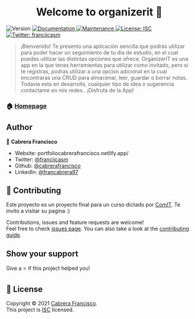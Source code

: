 <h1 align="center">Welcome to organizerit 👋</h1>
<p>
  <img alt="Version" src="https://img.shields.io/badge/version-1.0.0-blue.svg?cacheSeconds=2592000" />
  <a href="https://github.com/cabrerafrancisco/Proyecto-ComiT#readme" target="_blank">
    <img alt="Documentation" src="https://img.shields.io/badge/documentation-yes-brightgreen.svg" />
  </a>
  <a href="https://github.com/cabrerafrancisco/Proyecto-ComiT/graphs/commit-activity" target="_blank">
    <img alt="Maintenance" src="https://img.shields.io/badge/Maintained%3F-yes-green.svg" />
  </a>
  <a href="https://github.com/cabrerafrancisco/Proyecto-ComiT/blob/master/LICENSE" target="_blank">
    <img alt="License: ISC" src="https://img.shields.io/github/license/cabrerafrancisco/organizerit" />
  </a>
  <a href="https://twitter.com/franciicasm" target="_blank">
    <img alt="Twitter: franciicasm" src="https://img.shields.io/twitter/follow/franciicasm.svg?style=social" />
  </a>
</p>

> ¡Bienvenido! Te presento una aplicación sencilla que podrás utilizar para poder hacer un seguimiento de tu día de estudio, en el cual puedes utilizar las distintas opciones que ofrece. OrganizerIT es una app en la que tenes herramientas para utilizar como invitado, pero si te registras, podras utilizar a una opcion adicional en la cual encontraras una CRUD para almacenar, leer, guardar o borrar notas. Todavia esta en desarrollo, cualquier tipo de idea o sugerencia contactame en mis redes.. ¡Disfruta de la App!

### 🏠 [Homepage](https://github.com/cabrerafrancisco/Proyecto-ComiT#readme)


## Author

👤 **Cabrera Francisco**

* Website: portfoliocabrerafrancisco.netlify.app/
* Twitter: [@franciicasm](https://twitter.com/franciicasm)
* Github: [@cabrerafrancisco](https://github.com/cabrerafrancisco)
* LinkedIn: [@francabrera97](https://linkedin.com/in/francabrera97)

## 🤝 Contributing

Este proyecto es un proyecto final para un curso dictado por [ComIT](https://www.comunidadit.org/). Te invito a visitar su pagina :)

Contributions, issues and feature requests are welcome!<br />Feel free to check [issues page](https://github.com/cabrerafrancisco/Proyecto-ComiT/issues). You can also take a look at the [contributing guide](https://github.com/cabrerafrancisco/Proyecto-ComiT/blob/master/CONTRIBUTING.md).

## Show your support

Give a ⭐️ if this project helped you!

## 📝 License

Copyright © 2021 [Cabrera Francisco](https://github.com/cabrerafrancisco).<br />
This project is [ISC](https://github.com/cabrerafrancisco/Proyecto-ComiT/blob/master/LICENSE) licensed.
